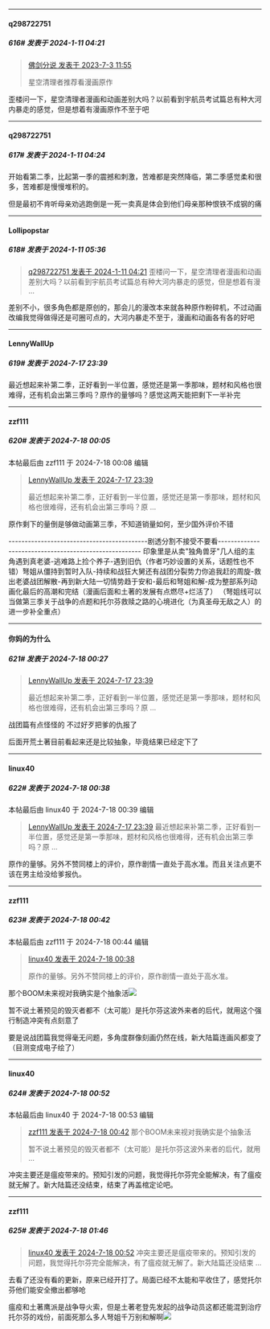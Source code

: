 
*****

####  q298722751  
##### 616#       发表于 2024-1-11 04:21

<blockquote><a href="httphttps://bbs.saraba1st.com/2b/forum.php?mod=redirect&amp;goto=findpost&amp;pid=61528558&amp;ptid=1980195" target="_blank">佛剑分说 发表于 2023-7-3 11:55</a>

星空清理者推荐看漫画原作</blockquote>
歪楼问一下，星空清理者漫画和动画差别大吗？以前看到宇航员考试篇总有种大河内暴走的感觉，但是想着有漫画原作不至于吧

*****

####  q298722751  
##### 617#       发表于 2024-1-11 04:24

开始看第二季，比起第一季的震撼和刺激，苦难都是突然降临，第二季感觉柔和很多，苦难都是慢慢堆积的。

但是最初不肯听母亲劝逃跑倒是一死一卖真是体会到他们母亲那种恨铁不成钢的痛


*****

####  Lollipopstar  
##### 618#       发表于 2024-1-11 05:36

<blockquote><a href="httphttps://bbs.saraba1st.com/2b/forum.php?mod=redirect&amp;goto=findpost&amp;pid=63610411&amp;ptid=1980195" target="_blank">q298722751 发表于 2024-1-11 04:21</a>
歪楼问一下，星空清理者漫画和动画差别大吗？以前看到宇航员考试篇总有种大河内暴走的感觉，但是想着有漫 ...</blockquote>
差别不小，很多角色都是原创的，那会儿的漫改本来就各种原作粉碎机，不过动画改编我觉得做得还是可圈可点的，大河内暴走不至于，漫画和动画各有各的好吧

*****

####  LennyWallUp  
##### 619#       发表于 2024-7-17 23:39

最近想起来补第二季，正好看到一半位置，感觉还是第一季那味，题材和风格也很难得，还有机会出第三季吗？原作的量够吗？感觉这两天能把剩下一半补完


*****

####  zzf111  
##### 620#       发表于 2024-7-18 00:05

 本帖最后由 zzf111 于 2024-7-18 00:08 编辑 
<blockquote><a href="httphttps://bbs.saraba1st.com/2b/forum.php?mod=redirect&amp;goto=findpost&amp;pid=65619052&amp;ptid=1980195" target="_blank">LennyWallUp 发表于 2024-7-17 23:39</a>

最近想起来补第二季，正好看到一半位置，感觉还是第一季那味，题材和风格也很难得，还有机会出第三季吗？原 ...</blockquote>
原作剩下的量倒是够做动画第三季，不知道销量如何，至少国外评价不错

-------------------------------------------剧透分割不接受不要看------------------------------------------------------
印象里是从卖"独角兽牙"几人组的主角遇到真老婆-逃难路上捡个养子-遇到旧仇（作者巧妙设置的关系，话题性也不错）弩姐从僵持到暂时入队-持续和战狂大舅还有战团分裂势力你追我赶的周旋-救出老婆战团解散-再到新大陆一切情势趋于安和-最后和弩姐和解-成为整部系列动画化最后的高潮和完结（漫画后面和土著的发展有点燃尽+烂活了）
（弩姐线可以当做第三季关于战争的点题和托尔芬救赎之路的心境进化（为真圣母无敌之人）的进一步补全重点）


*****

####  你妈的为什么  
##### 621#       发表于 2024-7-18 00:27

<blockquote><a href="httphttps://bbs.saraba1st.com/2b/forum.php?mod=redirect&amp;goto=findpost&amp;pid=65619052&amp;ptid=1980195" target="_blank">LennyWallUp 发表于 2024-7-17 23:39</a>

最近想起来补第二季，正好看到一半位置，感觉还是第一季那味，题材和风格也很难得，还有机会出第三季吗？原 ...</blockquote>
战团篇有点怪怪的 不过好歹把爹的仇报了

后面开荒土著目前看起来还是比较抽象，毕竟结果已经定下了


*****

####  linux40  
##### 622#       发表于 2024-7-18 00:38

 本帖最后由 linux40 于 2024-7-18 00:39 编辑 
<blockquote><a href="httphttps://bbs.saraba1st.com/2b/forum.php?mod=redirect&amp;goto=findpost&amp;pid=65619052&amp;ptid=1980195" target="_blank">LennyWallUp 发表于 2024-7-17 23:39</a>
最近想起来补第二季，正好看到一半位置，感觉还是第一季那味，题材和风格也很难得，还有机会出第三季吗？原 ...</blockquote>
原作的量够。另外不赞同楼上的评价，原作剧情一直处于高水准。而且关注点更不该在男主给没给爹报仇。


*****

####  zzf111  
##### 623#       发表于 2024-7-18 00:42

 本帖最后由 zzf111 于 2024-7-18 00:44 编辑 
<blockquote><a href="httphttps://bbs.saraba1st.com/2b/forum.php?mod=redirect&amp;goto=findpost&amp;pid=65619623&amp;ptid=1980195" target="_blank">linux40 发表于 2024-7-18 00:38</a>

原作的量够。另外不赞同楼上的评价，原作剧情一直处于高水准。</blockquote>
那个BOOM未来视对我确实是个抽象活<img src="https://static.saraba1st.com/image/smiley/face2017/068.png" referrerpolicy="no-referrer">

暂不说土著预见的毁灭者都不（太可能）是托尔芬这波外来者的后代，就用这个强行制造冲突有点刻意了

要是说战团篇我觉得毫无问题，多角度群像刻画仍然在线，新大陆篇连画风都变了（目测变成电子绘了）


*****

####  linux40  
##### 624#       发表于 2024-7-18 00:52

 本帖最后由 linux40 于 2024-7-18 00:53 编辑 
<blockquote><a href="httphttps://bbs.saraba1st.com/2b/forum.php?mod=redirect&amp;goto=findpost&amp;pid=65619672&amp;ptid=1980195" target="_blank">zzf111 发表于 2024-7-18 00:42</a>
那个BOOM未来视对我确实是个抽象活

暂不说土著预见的毁灭者都不（太可能）是托尔芬这波外来者的后代，就用 ...</blockquote>
冲突主要还是瘟疫带来的。预知引发的问题，我觉得托尔芬完全能解决，有了瘟疫就无解了。新大陆篇还没结束，结束了再盖棺定论吧。


*****

####  zzf111  
##### 625#       发表于 2024-7-18 01:46

<blockquote><a href="httphttps://bbs.saraba1st.com/2b/forum.php?mod=redirect&amp;goto=findpost&amp;pid=65619766&amp;ptid=1980195" target="_blank">linux40 发表于 2024-7-18 00:52</a>
冲突主要还是瘟疫带来的。预知引发的问题，我觉得托尔芬完全能解决，有了瘟疫就无解了。新大陆篇还没结束 ...</blockquote>
去看了还没有看的更新，原来已经开打了。局面已经不太能和平收住了，感觉托尔芬他们能安全撤出都够呛

瘟疫和土著鹰派是战争导火索，但是土著老登先发起的战争动员这都还能混到治疗托尔芬的戏份，前面死那么多人弩姐千万别和解啊<img src="https://static.saraba1st.com/image/smiley/face2017/089.png" referrerpolicy="no-referrer">

